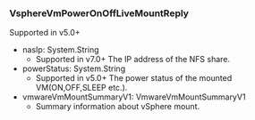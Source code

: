 ### VsphereVmPowerOnOffLiveMountReply
Supported in v5.0+

- nasIp: System.String
  - Supported in v7.0+
  The IP address of the NFS share.
- powerStatus: System.String
  - Supported in v5.0+
  The power status of the mounted VM(ON,OFF,SLEEP etc.).
- vmwareVmMountSummaryV1: VmwareVmMountSummaryV1
  - Summary information about vSphere mount.
